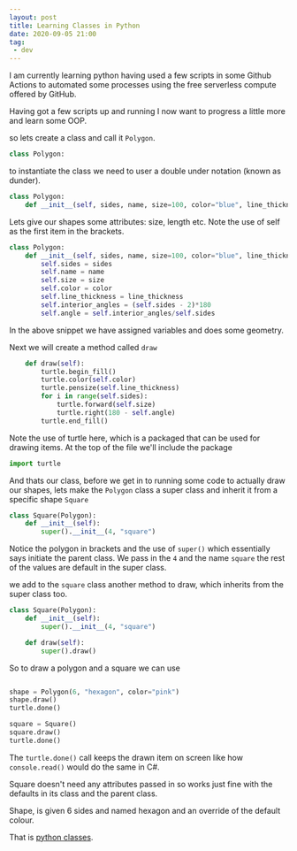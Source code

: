 ```yaml
---
layout: post
title: Learning Classes in Python
date: 2020-09-05 21:00
tag:
 - dev
---
```


I am currently learning python having used a few scripts in some Github Actions to automated some processes using the free serverless compute offered by GitHub.

Having got a few scripts up and running I now want to progress a little more and learn some OOP.

so lets create a class and call it `Polygon`.

``` Python
class Polygon:
```

to instantiate the class we need to user a double under notation (known as dunder).

``` Python
class Polygon:
    def __init__(self, sides, name, size=100, color="blue", line_thickness=4):
```

Lets give our shapes some attributes: size, length etc. Note the use of self as the first item in the brackets.

``` Python
class Polygon:
    def __init__(self, sides, name, size=100, color="blue", line_thickness=4):
        self.sides = sides
        self.name = name
        self.size = size
        self.color = color
        self.line_thickness = line_thickness
        self.interior_angles = (self.sides - 2)*180
        self.angle = self.interior_angles/self.sides
```

In the above snippet we have assigned variables and does some geometry.

Next we will create a method called `draw`

``` Python
    def draw(self):
        turtle.begin_fill()
        turtle.color(self.color)
        turtle.pensize(self.line_thickness)
        for i in range(self.sides):
            turtle.forward(self.size)
            turtle.right(180 - self.angle)
        turtle.end_fill()
```

Note the use of turtle here, which is a packaged that can be used for drawing items. At the top of the file we'll include the package

``` Python
import turtle
```

And thats our class, before we get in to running some code to actually draw our shapes, lets make the `Polygon` class a super class and inherit it from a specific shape `Square`

``` Python
class Square(Polygon):
    def __init__(self):
        super().__init__(4, "square")
```

Notice the polygon in brackets and the use of `super()` which essentially says initiate the parent class. We pass in the `4` and the name `square` the rest of the values are default in the super class.

we add to the `square` class another method to draw, which inherits from the super class too.

``` Python
class Square(Polygon):
    def __init__(self):
        super().__init__(4, "square")

    def draw(self):
        super().draw()
```

So to draw a polygon and a square we can use

``` Python

shape = Polygon(6, "hexagon", color="pink")
shape.draw()
turtle.done()

square = Square()
square.draw()
turtle.done()

```

The `turtle.done()` call keeps the drawn item on screen like how `console.read()` would do the same in C#.

Square doesn't need any attributes passed in so works just fine with the defaults in its class and the parent class.

Shape, is given 6 sides and named hexagon and an override of the default colour.

That is [python classes](https://github.com/MatBenfiled/demo_python).
